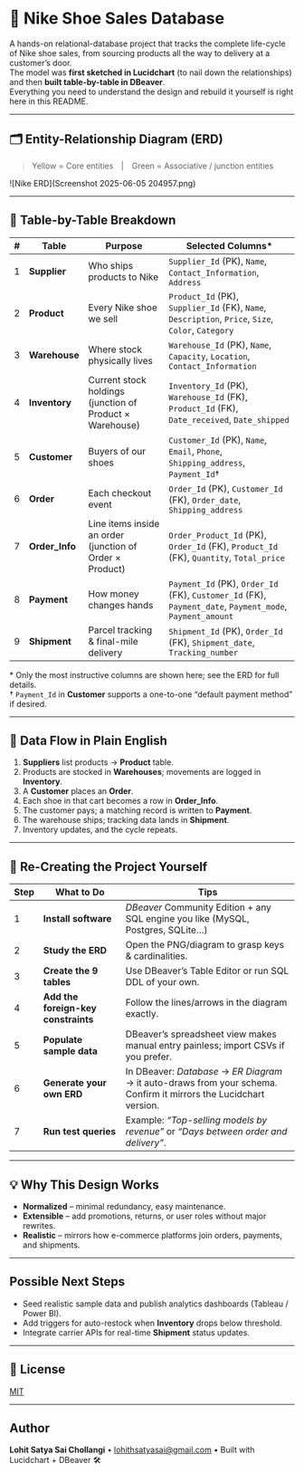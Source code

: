# 👟 Nike Shoe Sales Database  

A hands-on relational-database project that tracks the complete life-cycle of Nike shoe sales, from sourcing products all the way to delivery at a customer’s door.  
The model was **first sketched in Lucidchart** (to nail down the relationships) and then **built table-by-table in DBeaver**.  
Everything you need to understand the design and rebuild it yourself is right here in this README.

---

## 🗂️ Entity-Relationship Diagram (ERD)

> Yellow = Core entities | Green = Associative / junction entities

![Nike ERD](Screenshot 2025-06-05 204957.png) 

---

## 🧱 Table-by-Table Breakdown

| # | Table | Purpose | Selected Columns* |
|---|-------|---------|-------------------|
| 1 | **Supplier** | Who ships products to Nike | `Supplier_Id` (PK), `Name`, `Contact_Information`, `Address` |
| 2 | **Product** | Every Nike shoe we sell | `Product_Id` (PK), `Supplier_Id` (FK), `Name`, `Description`, `Price`, `Size`, `Color`, `Category` |
| 3 | **Warehouse** | Where stock physically lives | `Warehouse_Id` (PK), `Name`, `Capacity`, `Location`, `Contact_Information` |
| 4 | **Inventory** | Current stock holdings (junction of Product × Warehouse) | `Inventory_Id` (PK), `Warehouse_Id` (FK), `Product_Id` (FK), `Date_received`, `Date_shipped` |
| 5 | **Customer** | Buyers of our shoes | `Customer_Id` (PK), `Name`, `Email`, `Phone`, `Shipping_address`, `Payment_Id`† |
| 6 | **Order** | Each checkout event | `Order_Id` (PK), `Customer_Id` (FK), `Order_date`, `Shipping_address` |
| 7 | **Order_Info** | Line items inside an order (junction of Order × Product) | `Order_Product_Id` (PK), `Order_Id` (FK), `Product_Id` (FK), `Quantity`, `Total_price` |
| 8 | **Payment** | How money changes hands | `Payment_Id` (PK), `Order_Id` (FK), `Customer_Id` (FK), `Payment_date`, `Payment_mode`, `Payment_amount` |
| 9 | **Shipment** | Parcel tracking & final-mile delivery | `Shipment_Id` (PK), `Order_Id` (FK), `Shipment_date`, `Tracking_number` |

\* Only the most instructive columns are shown here; see the ERD for full details.  
† `Payment_Id` in **Customer** supports a one-to-one “default payment method” if desired.

---

## 🔄 Data Flow in Plain English

1. **Suppliers** list products → **Product** table.  
2. Products are stocked in **Warehouses**; movements are logged in **Inventory**.  
3. A **Customer** places an **Order**.  
4. Each shoe in that cart becomes a row in **Order_Info**.  
5. The customer pays; a matching record is written to **Payment**.  
6. The warehouse ships; tracking data lands in **Shipment**.  
7. Inventory updates, and the cycle repeats.

---

## 🚀 Re-Creating the Project Yourself

| Step | What to Do | Tips |
|------|------------|------|
| 1 | **Install software** | *DBeaver* Community Edition + any SQL engine you like (MySQL, Postgres, SQLite…) |
| 2 | **Study the ERD** | Open the PNG/diagram to grasp keys & cardinalities. |
| 3 | **Create the 9 tables** | Use DBeaver’s Table Editor or run SQL DDL of your own. |
| 4 | **Add the foreign-key constraints** | Follow the lines/arrows in the diagram exactly. |
| 5 | **Populate sample data** | DBeaver’s spreadsheet view makes manual entry painless; import CSVs if you prefer. |
| 6 | **Generate your own ERD** | In DBeaver: *Database* → *ER Diagram* → it auto-draws from your schema. Confirm it mirrors the Lucidchart version. |
| 7 | **Run test queries** | Example: *“Top-selling models by revenue”* or *“Days between order and delivery”*. |

---

## 💡 Why This Design Works

* **Normalized** – minimal redundancy, easy maintenance.  
* **Extensible** – add promotions, returns, or user roles without major rewrites.  
* **Realistic** – mirrors how e-commerce platforms join orders, payments, and shipments.  

---

## Possible Next Steps

- Seed realistic sample data and publish analytics dashboards (Tableau / Power BI).  
- Add triggers for auto-restock when **Inventory** drops below threshold.  
- Integrate carrier APIs for real-time **Shipment** status updates.  

---

## 📄 License

[MIT](LICENSE)

---

## Author

**Lohit Satya Sai Chollangi** • lohithsatyasai@gmail.com • Built with Lucidchart + DBeaver 🛠️
